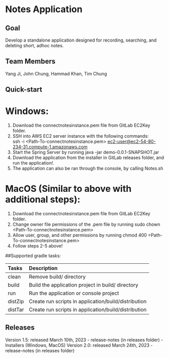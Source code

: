 # Notes Application

## Goal
Develop a standalone application designed for recording, searching, and deleting short, adhoc notes. 

## Team Members
Yang Ji, John Chung, Hammad Khan, Tim Chung

## Quick-start
# Windows:
1. Download the connectnotesinstance.pem file from GitLab EC2Key folder. <br />
2. SSH into AWS EC2 server instance with the following commands: <br />
ssh -i <Path-To-connectnotesinstance.pem> ec2-user@ec2-54-80-234-31.compute-1.amazonaws.com <br />
3. Start the Spring Server by running java -jar demo-0.0.1-SNAPSHOT.jar
4. Download the application from the installer in GitLab releases folder, and run the application!. <br />
5. The application can also be ran through the console, by calling Notes.sh

# MacOS (Similar to above with additional steps):
1. Download the connectnotesinstance.pem file from GitLab EC2Key folder. <br />
2. Change owner file permissions of the .pem file by running sudo chown <User-Name> <Path-To-connectnotesinstance.pem> <br />
3. Allow user, group, and other permissions by running chmod 400 <Path-To-connectnotesinstance.pem>
4. Follow steps 2-5 above!

##Supported gradle tasks:

| Tasks   | Description                                          |
|:--------|:-----------------------------------------------------|
| clean   | Remove build/ directory                              |
| build   | Build the application project in build/ directory    |
| run     | Run the application or console project               |
| distZip | Create run scripts in application/build/distribution |
| distTar | Create run scripts in application/build/distribution |


## Releases
Version 1.5: released March 10th, 2023
	- release-notes (in releases folder)
	- Installers (Windows, MacOS)
Version 2.0: released March 24th, 2023 
	-release-notes (in releases folder)
